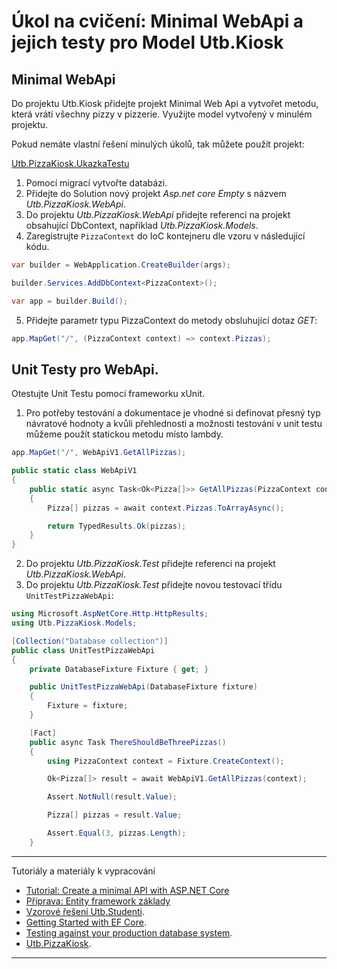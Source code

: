 # Úkol na cvičení: Minimal WebApi a jejich testy pro Model Utb.Kiosk

## Minimal WebApi

Do projektu Utb.Kiosk přidejte projekt Minimal Web Api a vytvořet metodu, která vrátí všechny pizzy v pizzerie. Využijte model vytvořený v minulém projektu.

Pokud nemáte vlastní řešení minulých úkolů, tak můžete použít projekt: 

[Utb.PizzaKiosk.UkazkaTestu](https://github.com/ekral/FAI/blob/master/AF/src/Utb.PizzaKiosk.UkazkaTestu)

1) Pomocí migrací vytvořte databázi.
2) Přidejte do Solution nový projekt *Asp.net core Empty* s názvem *Utb.PizzaKiosk.WebApi*.
3) Do projektu *Utb.PizzaKiosk.WebApi* přidejte referenci na projekt obsahující DbContext, například *Utb.PizzaKiosk.Models*.
4) Zaregistrujte `PizzaContext` do IoC kontejneru dle vzoru v následující kódu.

```csharp
var builder = WebApplication.CreateBuilder(args);

builder.Services.AddDbContext<PizzaContext>();

var app = builder.Build();
```

5) Přidejte parametr typu PizzaContext do metody obsluhující dotaz *GET*:

```csharp
app.MapGet("/", (PizzaContext context) => context.Pizzas);
```

## Unit Testy pro WebApi.

Otestujte Unit Testu pomocí frameworku xUnit.

1) Pro potřeby testování a dokumentace je vhodné si definovat přesný typ návratové hodnoty a kvůli přehlednosti a možnosti testování v unit testu můžeme použít statickou metodu místo lambdy.

```csharp
app.MapGet("/", WebApiV1.GetAllPizzas);

public static class WebApiV1
{
    public static async Task<Ok<Pizza[]>> GetAllPizzas(PizzaContext context)
    {
        Pizza[] pizzas = await context.Pizzas.ToArrayAsync();

        return TypedResults.Ok(pizzas);
    }
}
```
2) Do projektu *Utb.PizzaKiosk.Test* přidejte referenci na projekt *Utb.PizzaKiosk.WebApi*.
3) Do projektu *Utb.PizzaKiosk.Test* přidejte novou testovací třídu `UnitTestPizzaWebApi`:

```csharp
using Microsoft.AspNetCore.Http.HttpResults;
using Utb.PizzaKiosk.Models;

[Collection("Database collection")]
public class UnitTestPizzaWebApi
{
    private DatabaseFixture Fixture { get; }

    public UnitTestPizzaWebApi(DatabaseFixture fixture)
    {
        Fixture = fixture;
    }

    [Fact]
    public async Task ThereShouldBeThreePizzas()
    {
        using PizzaContext context = Fixture.CreateContext();

        Ok<Pizza[]> result = await WebApiV1.GetAllPizzas(context);

        Assert.NotNull(result.Value);

        Pizza[] pizzas = result.Value;

        Assert.Equal(3, pizzas.Length);
    }
```

---
Tutoriály a materiály k vypracování

- [Tutorial: Create a minimal API with ASP.NET Core](https://learn.microsoft.com/en-us/aspnet/core/tutorials/min-web-api?view=aspnetcore-7.0&tabs=visual-studio)
- [Příprava: Entity framework základy](https://github.com/ekral/FAI/blob/master/AF/Priprava/01_EF_zaklady.md)
- [Vzorové řešení Utb.Studenti](https://github.com/ekral/FAI/tree/master/AF/src/Utb.Studenti).
- [Getting Started with EF Core](https://learn.microsoft.com/en-us/ef/core/get-started/overview/first-app?tabs=netcore-cli).
- [Testing against your production database system](https://learn.microsoft.com/en-us/ef/core/testing/testing-with-the-database).
- [Utb.PizzaKiosk](https://github.com/ekral/FAI/tree/master/AF/src/Utb.PizzaKiosk).
---
  
